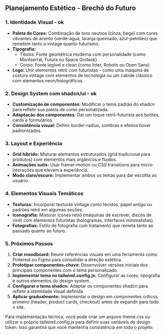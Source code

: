 ## Planejamento Estético - Brechó do Futuro

### 1. Identidade Visual - ok

- **Paleta de Cores:** Combinação de tons neutros (cinza, bege) com cores vibrantes de acento (verde-água, laranja queimado, azul-petróleo) que remetem tanto a vintage quanto futurismo.
- **Tipografia:**
    - Títulos: Fonte geométrica moderna com personalidade (como Montserrat, Futura ou Space Grotesk)
    - Corpo: Fonte legível e clean (como Inter, Roboto ou Open Sans)
- **Logo:** Unir elementos retrô com futuristas - como uma máquina de costura vintage com elementos de tecnologia ou um cabide clássico com elementos neon/holográficos.

### 2. Design System com shadcn/ui - ok

- **Customização de componentes:** Modificar o tema padrão do shadcn para refletir sua paleta de cores personalizada.
- **Adaptação dos componentes:** Dar um toque retrô-futurista aos botões, cards e formulários.
- **Consistência visual:** Definir border-radius, sombras e efeitos hover padronizados.

### 3. Layout e Experiência

- **Grid híbrido:** Misturar elementos estruturados (grid tradicional para produtos) com elementos mais orgânicos e fluidos.
- **Animações sutis:** Usar framer-motion ou CSS transitions para micro-interações que elevam a experiência.
- **Modo claro/escuro:** Implementar ambos os temas para dar escolha ao usuário.

### 4. Elementos Visuais Temáticos

- **Texturas:** Incorporar texturas vintage como tecidos, papel antigo ou padrões retrô em algumas seções.
- **Iconografia:** Misturar ícones retrô (máquinas de escrever, discos de vinil) com elementos futuristas (hologramas, interfaces minimalistas).
- **Fotografias:** Estilo de fotografia com tratamento que remeta tanto ao passado quanto ao futuro.

### 5. Próximos Passos

1. **Criar moodboard:** Reunir referências visuais em uma ferramenta como Pinterest ou Figma para consolidar a direção estética.
2. **Prototipar componentes-chave:** Desenvolver versões iniciais dos principais componentes com o tema personalizado.
3. **Implementar tema no tailwind.config.js:** Configurar as cores, tipografia e outros elementos do design system.
4. **Configurar o tema shadcn:** Adaptar os componentes shadcn para refletir a identidade visual definida.
5. **Aplicar gradualmente:** Implementar o design em componentes críticos primeiro (header, product cards, checkout) antes de expandir para todo o site.

Para implementação técnica, você pode criar um arquivo theme.css ou utilizar o próprio tailwind.config.js para definir suas variáveis de design token. Isso garantirá que você mantenha consistência em todo o projeto.
